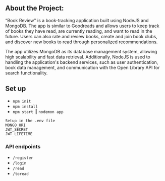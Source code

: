 ## About the Project:

“Book Review" is a book-tracking application built using NodeJS and MongoDB. The app is similar to Goodreads and allows users to keep track of books they have read, are currently reading, and want to read in the future. Users can also rate and review books, create and join book clubs, and discover new books to read through personalized recommendations.

The app utilizes MongoDB as its database management system, allowing high scalability and fast data retrieval. Additionally, NodeJS is used to handling the application's backend services, such as user authentication, book data management, and communication with the Open Library API for search functionality.

## Set up

- `npm init`
- `npm install`
- `npm start` || `nodemon app`

```
Setup in the .env file
MONGO_URI
JWT_SECRET
JWT_LIFETIME

```

### API endpoints

- `/register`
- `/login`
- `/read`
- `/toread`
